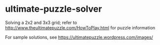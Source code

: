 # ultimate-puzzle-solver

Solving a 2x2 and 3x3 grid; refer to http://www.theultimatepuzzle.com/HowToPlay.html for puzzle information

For sample solutions, see https://ultimatepuzzle.wordpress.com/images/
